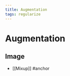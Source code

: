 ```yaml
---
title: Augmentation
tags: regularize
---
```


# Augmentation

## Image
- [[Mixup]]
#anchor


























































